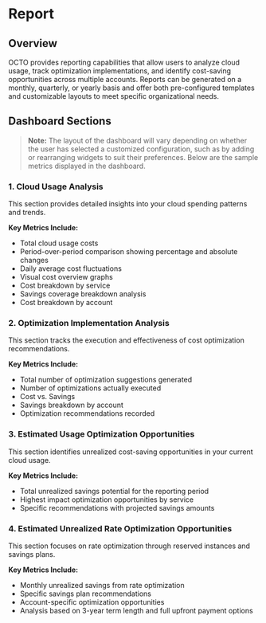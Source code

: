 # Report 

## Overview
OCTO provides reporting capabilities that allow users to analyze cloud usage, track optimization implementations, and identify cost-saving opportunities across multiple accounts. Reports can be generated on a monthly, quarterly, or yearly basis and offer both pre-configured templates and customizable layouts to meet specific organizational needs.

## Dashboard Sections

> **Note:** The layout of the dashboard will vary depending on whether the user has selected a customized configuration, such as by adding or rearranging widgets to suit their preferences. Below are the sample metrics displayed in the dashboard.

### 1. Cloud Usage Analysis
This section provides detailed insights into your cloud spending patterns and trends.

**Key Metrics Include:**
- Total cloud usage costs
- Period-over-period comparison showing percentage and absolute changes
- Daily average cost fluctuations
- Visual cost overview graphs
- Cost breakdown by service
- Savings coverage breakdown analysis
- Cost breakdown by account

### 2. Optimization Implementation Analysis
This section tracks the execution and effectiveness of cost optimization recommendations.

**Key Metrics Include:**
- Total number of optimization suggestions generated
- Number of optimizations actually executed
- Cost vs. Savings
- Savings breakdown by account
- Optimization recommendations recorded

### 3. Estimated Usage Optimization Opportunities
This section identifies unrealized cost-saving opportunities in your current cloud usage.

**Key Metrics Include:**
- Total unrealized savings potential for the reporting period
- Highest impact optimization opportunities by service
- Specific recommendations with projected savings amounts

### 4. Estimated Unrealized Rate Optimization Opportunities
This section focuses on rate optimization through reserved instances and savings plans.

**Key Metrics Include:**
- Monthly unrealized savings from rate optimization
- Specific savings plan recommendations
- Account-specific optimization opportunities
- Analysis based on 3-year term length and full upfront payment options
